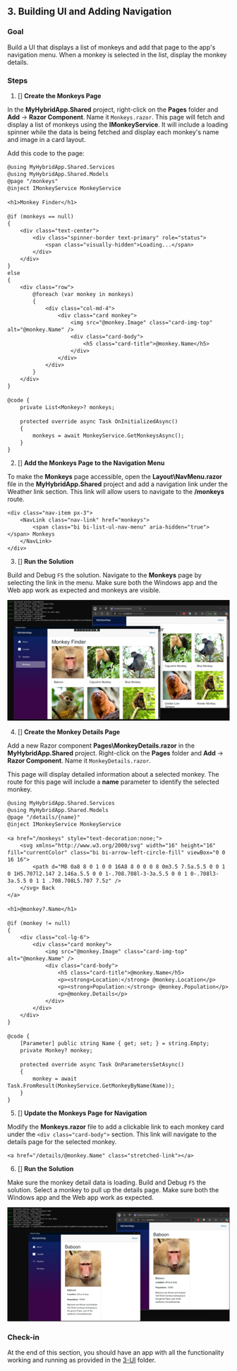 ## 3. Building UI and Adding Navigation

### Goal
Build a UI that displays a list of monkeys and add that page to the app's navigation menu. When a monkey is selected in the list, display the monkey details. 

### Steps
1. [] **Create the Monkeys Page**

 In the **MyHybridApp.Shared** project, right-click on the **Pages** folder and **Add** -> **Razor Component**. Name it `Monkeys.razor`. This page will fetch and display a list of monkeys using the **IMonkeyService**. It will include a loading spinner while the data is being fetched and display each monkey's name and image in a card layout. 
 
 Add this code to the page:

```razor
@using MyHybridApp.Shared.Services
@using MyHybridApp.Shared.Models
@page "/monkeys"
@inject IMonkeyService MonkeyService

<h1>Monkey Finder</h1>

@if (monkeys == null)
{
    <div class="text-center">
        <div class="spinner-border text-primary" role="status">
            <span class="visually-hidden">Loading...</span>
        </div>
    </div>
}
else
{
    <div class="row">
        @foreach (var monkey in monkeys)
        {
            <div class="col-md-4">
                <div class="card monkey">
                    <img src="@monkey.Image" class="card-img-top" alt="@monkey.Name" />
                    <div class="card-body">
                        <h5 class="card-title">@monkey.Name</h5>
                    </div>
                </div>
            </div>
        }
    </div>
}

@code {
    private List<Monkey>? monkeys;

    protected override async Task OnInitializedAsync()
    {
        monkeys = await MonkeyService.GetMonkeysAsync();
    }
}
```

2. [] **Add the Monkeys Page to the Navigation Menu**

To make the **Monkeys** page accessible, open the **Layout\NavMenu.razor** file in the **MyHybridApp.Shared** project and add a navigation link under the Weather link section. This link will allow users to navigate to the **/monkeys** route.

```razor
<div class="nav-item px-3">
    <NavLink class="nav-link" href="monkeys">
        <span class="bi bi-list-ul-nav-menu" aria-hidden="true"></span> Monkeys
    </NavLink>
</div>
```

3. [] **Run the Solution**

 Build and Debug `F5` the solution. Navigate to the **Monkeys** page by selecting the link in the menu. Make sure both the Windows app and the Web app work as expected and monkeys are visible. 

![](./../images/MonkeyPage.jpg)

4. [] **Create the Monkey Details Page**

Add a new Razor component **Pages\MonkeyDetails.razor** in the **MyHybridApp.Shared** project.  Right-click on the **Pages** folder and **Add** -> **Razor Component**. Name it `MonkeyDetails.razor`.  

This page will display detailed information about a selected monkey. The route for this page will include a **name** parameter to identify the selected monkey.

```razor
@using MyHybridApp.Shared.Services
@using MyHybridApp.Shared.Models
@page "/details/{name}"
@inject IMonkeyService MonkeyService

<a href="/monkeys" style="text-decoration:none;">
    <svg xmlns="http://www.w3.org/2000/svg" width="16" height="16" fill="currentColor" class="bi bi-arrow-left-circle-fill" viewBox="0 0 16 16">
        <path d="M8 0a8 8 0 1 0 0 16A8 8 0 0 0 8 0m3.5 7.5a.5.5 0 0 1 0 1H5.707l2.147 2.146a.5.5 0 0 1-.708.708l-3-3a.5.5 0 0 1 0-.708l3-3a.5.5 0 1 1 .708.708L5.707 7.5z" />
    </svg> Back
</a>

<h1>@monkey?.Name</h1>

@if (monkey != null)
{
    <div class="col-lg-6">
        <div class="card monkey">
            <img src="@monkey.Image" class="card-img-top" alt="@monkey.Name" />
            <div class="card-body">
                <h5 class="card-title">@monkey.Name</h5>
                <p><strong>Location:</strong> @monkey.Location</p>
                <p><strong>Population:</strong> @monkey.Population</p>
                <p>@monkey.Details</p>
            </div>
        </div>
    </div>
}

@code {
    [Parameter] public string Name { get; set; } = string.Empty;
    private Monkey? monkey;

    protected override async Task OnParametersSetAsync()
    {
        monkey = await Task.FromResult(MonkeyService.GetMonkeyByName(Name));
    }
}
```

5. [] **Update the Monkeys Page for Navigation**

Modify the **Monkeys.razor** file to add a clickable link to each monkey card under the `<div class="card-body">` section. This link will navigate to the details page for the selected monkey.

```razor
<a href="/details/@monkey.Name" class="stretched-link"></a>
```

6. [] **Run the Solution**

Make sure the monkey detail data is loading. Build and Debug `F5` the solution. Select a monkey to pull up the details page. Make sure both the Windows app and the Web app work as expected. 

![](./../images/MonkeyDetails.jpg)

### Check-in

At the end of this section, you should have an app with all the functionality working and running as provided in the [3-UI](https://github.com/dotnet-presentations/build-2025-lab305/tree/main/3-UI/) folder.
